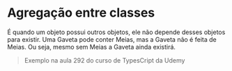 # Agregação entre classes

É quando um objeto possui outros objetos, ele não depende desses objetos para existir. Uma Gaveta pode conter Meias, mas a Gaveta não é feita de Meias. Ou seja, mesmo sem Meias a Gaveta ainda existirá.
> Exemplo na aula 292 do curso de TypesCript da Udemy
